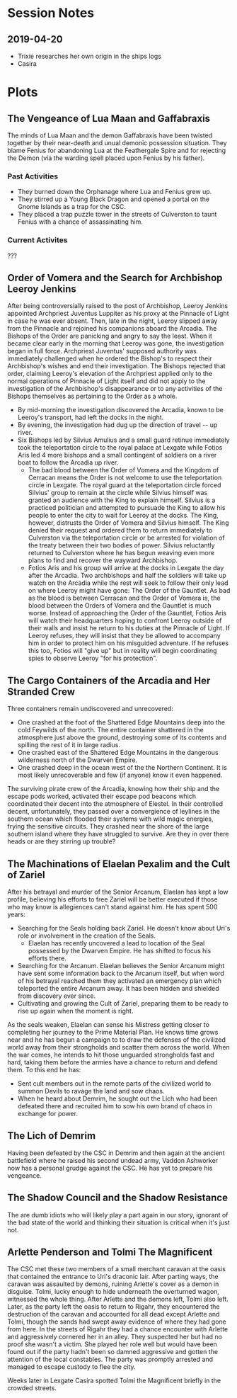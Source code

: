 <!-- TITLE: Dungeon Master -->
<!-- SUBTITLE: A quick summary of Dungeon Master -->

# Session Notes
## 2019-04-20
* Trixie researches her own origin in the ships logs
* Casira 

# Plots

## The Vengeance of Lua Maan and Gaffabraxis
The minds of Lua Maan and the demon Gaffabraxis have been twisted together by their near-death and unual demonic possession situation. They blame Fenius for abandoning Lua at the Feathergale Spire and for rejecting the Demon (via the warding spell placed upon Fenius by his father).

### Past Activities
* They burned down the Orphanage where Lua and Fenius grew up.
* They stirred up a Young Black Dragon and opened a portal on the Gnome Islands as a trap for the CSC.
* They placed a trap puzzle tower in the streets of Culverston to taunt Fenius with a chance of assassinating him.

### Current Activites
???

## Order of Vomera and the Search for Archbishop Leeroy Jenkins
After being controversially raised to the post of Archbishop, Leeroy Jenkins appointed Archpriest Juventus Luppiter as his proxy at the Pinnacle of Light in case he was ever absent. Then, late in the night, Leeroy slipped away from the Pinnacle and rejoined his companions aboard the Arcadia. The Bishops of the Order are panicking and angry to say the least. When it became clear early in the morning that Leeroy was gone, the investigation began in full force. Archpriest Juventus' supposed authority was immediately challenged when he ordered the Bishop's to respect their Archbishop's wishes and end their investigation. The Bishops rejected that order, claiming Leeroy's elevation of the Archpriest applied only to the normal operations of Pinnacle of Light itself and did not apply to the investigation of the Archbishop's disappearance or to any activities of the Bishops themselves as pertaining to the Order as a whole. 
* By mid-morning the investigation discovered the Arcadia, known to be Leeroy's transport, had left the docks in the night.
* By evening, the investigation had dug up the direction of travel -- up river. 
* Six Bishops led by Silvius Amulius and a small guard retinue immediately took the teleportation circle to the royal palace at Lexgate while Fotios Aris led 4 more bishops and a small contingent of soldiers on a river boat to follow the Arcadia up river.
	* The bad blood between the Order of Vomera and the Kingdom of Cerracan means the Order is not welcome to use the teleportation circle in Lexgate. The royal guard at the teleportation circle forced Silvius' group to remain at the circle while Silvius himself was granted an audience with the King to explain himself. Silvius is a practiced politician and attempted to pursuade the King to allow his people to enter the city to wait for Leeroy at the docks. The King, however, distrusts the Order of Vomera and Silvius himself. The King denied their request and ordered them to return immediately to Culverston via the teleportation circle or be arrested for violation of the treaty between their two bodies of power. Silvius reluctantly returned to Culverston where he has begun weaving even more plans to find and recover the wayward Archbishop.
  * Fotios Aris and his group will arrive at the docks in Lexgate the day after the Arcadia. Two archbishops and half the soldiers will take up watch on the Arcadia while the rest will seek to follow their only lead on where Leeroy might have gone: The Order of the Gauntlet. As bad as the blood is between Cerracan and the Order of Vomera is, the blood between the Orders of Vomera and the Gauntlet is much worse. Instead of approaching the Order of the Gauntlet, Fotios Aris will watch their headquarters hoping to confront Leeroy outside of their walls and insist he return to his duties at the Pinnacle of Light. If Leeroy refuses, they will insist that they be allowed to accompany him in order to protect him on his misguided adventure. If he refuses this too, Fotios will "give up" but in reality will begin coordinating spies to observe Leeroy "for his protection".

## The Cargo Containers of the Arcadia and Her Stranded Crew
Three containers remain undiscovered and unrecovered:
* One crashed at the foot of the Shattered Edge Mountains deep into the cold Feywilds of the north. The entire container shattered in the atmosphere just above the ground, destroying some of its contents and spilling the rest of it in large radius. 
* One crashed east of the Shattered Edge Mountains in the dangerous wilderness north of the Dwarven Empire.
* One crashed deep in the ocean west of the the Northern Continent. It is most likely unrecoverable and few (if anyone) know it even happened.  

The surviving pirate crew of the Arcadia, knowing how their ship and the escape pods worked, activated their escape pod beacons which coordinated their decent into the atmosphere of Elestel. In their controlled decent, unfortunately, they passed over a convergience of leylines in the southern ocean which flooded their systems with wild magic energies, frying the sensitive circuits. They crashed near the shore of the large southern island where they have struggled to survive. Are they in over there heads or are they stirring up trouble? 

## The Machinations of Elaelan Pexalim and the Cult of Zariel
After his betrayal and murder of the Senior Arcanum, Elaelan has kept a low profile, believing his efforts to free Zariel will be better executed if those who may know is allegiences can't stand against him. He has spent 500 years:
* Searching for the Seals holding back Zariel. He doesn't know about Uri's role or involvement in the creation of the Seals.
	* Elaelan has recently uncovered a lead to location of the Seal possessed by the Dwarven Empire. He has shifted to focus his efforts there.
* Searching for the Arcanum. Elaelan believes the Senior Arcanum might have sent some information back to the Arcanum itself, but when word of his betrayal reached them they activated an emergency plan which teleported the entire Arcanum away. It has been hidden and shielded from discovery ever since.
* Cultivating and growing the Cult of Zariel, preparing them to be ready to rise up again when the moment is right.

As the seals weaken, Elaelan can sense his Mistress getting closer to completing her journey to the Prime Material Plan. He knows time grows near and he has begun a campaign to to draw the defenses of the civilized world away from their strongholds and scatter them across the world. When the war comes, he intends to hit those unguarded strongholds fast and hard, taking them before the armies have a chance to return and defend them. To this end he has:

* Sent cult members out in the remote parts of the civilized world to summon Devils to ravage the land and sow chaos.
* When he heard about Demrim, he sought out the Lich who had been defeated there and recruited him to sow his own brand of chaos in exchange for power.


## The Lich of Demrim
Having been defeated by the CSC in Demrim and then again at the ancient battlefield where he raised his second undead army, Vaddon Ashworker now has a personal grudge against the CSC. He has yet to prepare his vengeance.

## The Shadow Council and the Shadow Resistance
The are dumb idiots who will likely play a part again in our story, ignorant of the bad state of the world and thinking their situation is critical when it's just not.  

## Arlette Penderson and Tolmi The Magnificent
The CSC met these two members of a small merchant caravan at the oasis that contained the entrance to Uri's draconic lair. After parting ways, the caravan was assaulted by demons, ruining Arlette's cover as a demon in disguise. Tolmi, lucky enough to hide underneath the overturned wagon, witnessed the whole thing. After Arlette and the demons left, Tolmi also left.  Later, as the party left the oasis to return to Rigahr, they encountered the destruction of the caravan and accounted for all dead except Arlette and Tolmi, though the sands had swept away evidence of where they had gone from here. In the streets of Rigahr they had a chance encounter with Arlette and aggressively cornered her in an alley. They suspected her but had no proof she wasn't a victim. She played her role well but would have been found out if the party hadn't been so damned aggressive and gotten the attention of the local constables. The party was promptly arrested and managed to escape custody to flee the city.

Weeks later in Lexgate Casira spotted Tolmi the Magnificent briefly in the crowded streets.